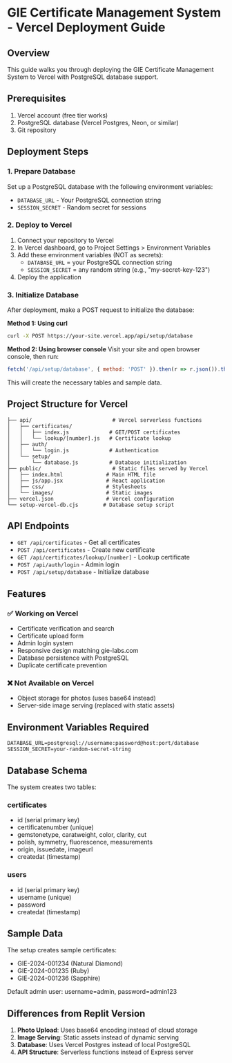 # GIE Certificate Management System - Vercel Deployment Guide

## Overview
This guide walks you through deploying the GIE Certificate Management System to Vercel with PostgreSQL database support.

## Prerequisites
1. Vercel account (free tier works)
2. PostgreSQL database (Vercel Postgres, Neon, or similar)
3. Git repository

## Deployment Steps

### 1. Prepare Database
Set up a PostgreSQL database with the following environment variables:
- `DATABASE_URL` - Your PostgreSQL connection string
- `SESSION_SECRET` - Random secret for sessions

### 2. Deploy to Vercel
1. Connect your repository to Vercel
2. In Vercel dashboard, go to Project Settings > Environment Variables
3. Add these environment variables (NOT as secrets):
   - `DATABASE_URL` = your PostgreSQL connection string
   - `SESSION_SECRET` = any random string (e.g., "my-secret-key-123")
4. Deploy the application

### 3. Initialize Database
After deployment, make a POST request to initialize the database:

**Method 1: Using curl**
```bash
curl -X POST https://your-site.vercel.app/api/setup/database
```

**Method 2: Using browser console**
Visit your site and open browser console, then run:
```javascript
fetch('/api/setup/database', { method: 'POST' }).then(r => r.json()).then(console.log)
```

This will create the necessary tables and sample data.

## Project Structure for Vercel

```
├── api/                          # Vercel serverless functions
│   ├── certificates/
│   │   ├── index.js             # GET/POST certificates
│   │   └── lookup/[number].js   # Certificate lookup
│   ├── auth/
│   │   └── login.js             # Authentication
│   └── setup/
│       └── database.js          # Database initialization
├── public/                       # Static files served by Vercel
│   ├── index.html              # Main HTML file
│   ├── js/app.jsx              # React application
│   ├── css/                    # Stylesheets
│   └── images/                 # Static images
├── vercel.json                 # Vercel configuration
└── setup-vercel-db.cjs        # Database setup script
```

## API Endpoints

- `GET /api/certificates` - Get all certificates
- `POST /api/certificates` - Create new certificate
- `GET /api/certificates/lookup/[number]` - Lookup certificate
- `POST /api/auth/login` - Admin login
- `POST /api/setup/database` - Initialize database

## Features

### ✅ Working on Vercel
- Certificate verification and search
- Certificate upload form
- Admin login system
- Responsive design matching gie-labs.com
- Database persistence with PostgreSQL
- Duplicate certificate prevention

### ❌ Not Available on Vercel
- Object storage for photos (uses base64 instead)
- Server-side image serving (replaced with static assets)

## Environment Variables Required

```
DATABASE_URL=postgresql://username:password@host:port/database
SESSION_SECRET=your-random-secret-string
```

## Database Schema

The system creates two tables:

### certificates
- id (serial primary key)
- certificatenumber (unique)
- gemstonetype, caratweight, color, clarity, cut
- polish, symmetry, fluorescence, measurements
- origin, issuedate, imageurl
- createdat (timestamp)

### users
- id (serial primary key)
- username (unique)
- password
- createdat (timestamp)

## Sample Data
The setup creates sample certificates:
- GIE-2024-001234 (Natural Diamond)
- GIE-2024-001235 (Ruby)
- GIE-2024-001236 (Sapphire)

Default admin user: username=admin, password=admin123

## Differences from Replit Version
1. **Photo Upload**: Uses base64 encoding instead of cloud storage
2. **Image Serving**: Static assets instead of dynamic serving
3. **Database**: Uses Vercel Postgres instead of local PostgreSQL
4. **API Structure**: Serverless functions instead of Express server